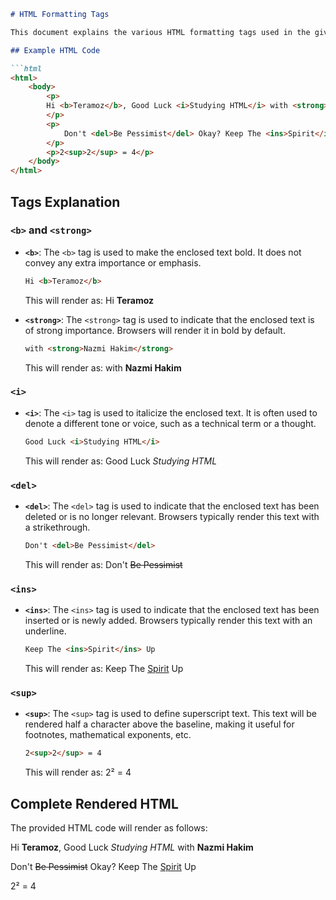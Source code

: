 ```markdown
# HTML Formatting Tags

This document explains the various HTML formatting tags used in the given example.

## Example HTML Code

```html
<html>
    <body>
        <p>
        Hi <b>Teramoz</b>, Good Luck <i>Studying HTML</i> with <strong>Nazmi Hakim</strong>
        </p>   
        <p>
            Don't <del>Be Pessimist</del> Okay? Keep The <ins>Spirit</ins> Up
        </p> 
        <p>2<sup>2</sup> = 4</p>
    </body>
</html>
```

## Tags Explanation

### `<b>` and `<strong>`

- **`<b>`**: The `<b>` tag is used to make the enclosed text bold. It does not convey any extra importance or emphasis.
    ```html
    Hi <b>Teramoz</b>
    ```
  This will render as: Hi **Teramoz**

- **`<strong>`**: The `<strong>` tag is used to indicate that the enclosed text is of strong importance. Browsers will render it in bold by default.
    ```html
    with <strong>Nazmi Hakim</strong>
    ```
  This will render as: with **Nazmi Hakim**

### `<i>`

- **`<i>`**: The `<i>` tag is used to italicize the enclosed text. It is often used to denote a different tone or voice, such as a technical term or a thought.
    ```html
    Good Luck <i>Studying HTML</i>
    ```
  This will render as: Good Luck *Studying HTML*

### `<del>`

- **`<del>`**: The `<del>` tag is used to indicate that the enclosed text has been deleted or is no longer relevant. Browsers typically render this text with a strikethrough.
    ```html
    Don't <del>Be Pessimist</del>
    ```
  This will render as: Don't ~~Be Pessimist~~

### `<ins>`

- **`<ins>`**: The `<ins>` tag is used to indicate that the enclosed text has been inserted or is newly added. Browsers typically render this text with an underline.
    ```html
    Keep The <ins>Spirit</ins> Up
    ```
  This will render as: Keep The <ins>Spirit</ins> Up

### `<sup>`

- **`<sup>`**: The `<sup>` tag is used to define superscript text. This text will be rendered half a character above the baseline, making it useful for footnotes, mathematical exponents, etc.
    ```html
    2<sup>2</sup> = 4
    ```
  This will render as: 2² = 4

## Complete Rendered HTML

The provided HTML code will render as follows:

Hi **Teramoz**, Good Luck *Studying HTML* with **Nazmi Hakim**

Don't ~~Be Pessimist~~ Okay? Keep The <ins>Spirit</ins> Up

2² = 4
